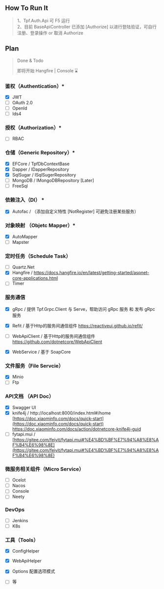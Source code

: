 ## How To Run It
> 1、Tpf.Auth.Api 可 F5 运行 <br />
> 2、目前 BaseApiController 已添加 [Authorize] 以进行登陆验证，可自行注册、登录操作 or 取消 Authorize <br />

## Plan
> Done & Todo <br />
> 
> 即将开始 Hangfire | Console ⌛️

### 鉴权（Authentication）*
- [x] JWT
- [ ] OAuth 2.0
- [ ] OpenId
- [ ] Ids4

### 授权（Authorization）*
- [ ] RBAC

### 仓储（Generic Repository）*
- [x] EFCore / TpfDbContextBase
- [x] Dapper / IDapperRepository
- [x] SqlSugar / ISqlSugerRepository
- [ ] MongoDB / IMongoDBRepository [Later]
- [ ] FreeSql

### 依赖注入（DI） *
- [x] Autofac / （添加自定义特性 [NotRegister] 可避免注册某些服务）

### 对象映射 （Objetc Mapper）*
- [x] AutoMapper
- [ ] Mapster
 
### 定时任务（Schedule Task）
- [ ] Quartz.Net
- [x] Hangfire / https://docs.hangfire.io/en/latest/getting-started/aspnet-core-applications.html
- [ ] Timer

### 服务通信
- [x] gRpc / 提供 Tpf.Grpc.Client 与 Serve，帮助访问 gRpc 服务 和 发布 gRpc 服务
- [x] Refit / 基于Http的服务间通信组件 https://reactiveui.github.io/refit/
- [ ] WebApiClient / 基于Http的服务间通信组件 https://github.com/dotnetcore/WebApiClient
- [x] WebService / 基于 SoapCore


### 文件服务（File Servcie）
- [x] Minio
- [ ] Ftp

### API文档 （API Doc）
- [x] Swagger UI
- [x] knife4j / http://localhost:8000/index.html#/home [https://doc.xiaominfo.com/docs/quick-start](https://doc.xiaominfo.com/docs/quick-start) https://doc.xiaominfo.com/docs/action/dotnetcore-knife4j-guid
- [ ] fytapi.mui / [https://gitee.com/feiyit/fytapi.mui#%E4%BD%BF%E7%94%A8%E8%AF%B4%E6%98%8E](https://gitee.com/feiyit/fytapi.mui#%E4%BD%BF%E7%94%A8%E8%AF%B4%E6%98%8E)

### 微服务相关组件（Micro Service）
- [ ] Ocelot
- [ ] Nacos
- [ ] Console
- [ ] Neety

### DevOps
- [ ] Jenkins
- [ ] K8s

### 工具（Tools）
- [x] ConfigHelper
- [x] WebApiHelper
- [x] Options 配置选项模式
- [ ] 等


